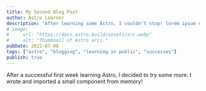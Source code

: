 ```yaml
---
title: My Second Blog Post
author: Astro Learner
description: "After learning some Astro, I couldn't stop! lorem ipsum dolor sit amet, consectetur adipiscing elit."
# image:
#     url: "https://docs.astro.build/assets/arc.webp"
#     alt: "Thumbnail of Astro arcs."
pubDate: 2022-07-08
tags: ["astro", "blogging", "learning in public", "successes"]
publish: true
---
```

After a successful first week learning Astro, I decided to try some more. I wrote and imported a small component from memory!
